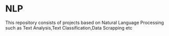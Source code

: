 # NLP
This repository consists of projects based on Natural Language Processing such as  Text Analysis,Text Classification,Data Scrapping etc
